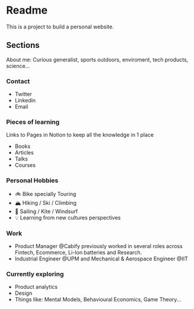 # Readme
This is a project to build a personal website.

## Sections
About me: Curious generalist, sports outdoors, enviroment, tech products, science...

### Contact
* Twitter
* Linkedin
* Email

### Pieces of learning 
Links to Pages in Notion to keep all the knowledge in 1 place
* Books
* Articles
* Talks
* Courses

### Personal Hobbies
* 🚲 Bike specially Touring
* 🏔 Hiking / Ski / Climbing
* 🌊 Sailing / Kite / Windsurf
* 💡 Learning from new cultures perspectives

### Work
* Product Manager @Cabify previously worked in several roles across Fintech, Ecommerce, Li-Ion batteries and Research.
* Industrial Engineer @UPM and Mechanical & Aerospace Engineer @IIT

### Currently exploring
* Product analytics 
* Design 
* Things like: Mental Models, Behavioural Economics, Game Theory...
